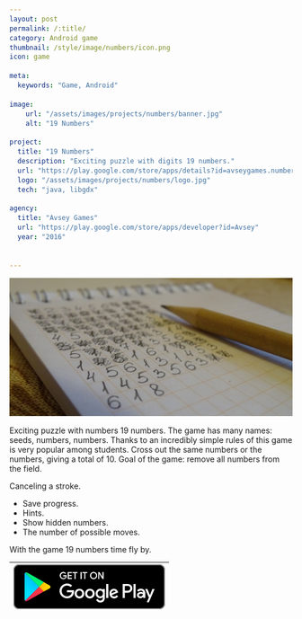 ```yaml
---
layout: post
permalink: /:title/
category: Android game
thumbnail: /style/image/numbers/icon.png
icon: game

meta:
  keywords: "Game, Android"
  
image:
    url: "/assets/images/projects/numbers/banner.jpg"
    alt: "19 Numbers"

project:
  title: "19 Numbers"
  description: "Exciting puzzle with digits 19 numbers."
  url: "https://play.google.com/store/apps/details?id=avseygames.numbers.android"
  logo: "/assets/images/projects/numbers/logo.jpg"
  tech: "java, libgdx"

agency:
  title: "Avsey Games"
  url: "https://play.google.com/store/apps/developer?id=Avsey"
  year: "2016"


---
```

![](/style/image/numbers/banner.jpg)

Exciting puzzle with numbers 19 numbers. The game has many names: seeds, numbers, numbers. Thanks to an incredibly simple rules of this game is very popular among students. Cross out the same numbers or the numbers, giving a total of 10. Goal of the game: remove all numbers from the field.

Canceling a stroke.
* Save progress. 
* Hints.
* Show hidden numbers.
* The number of possible moves.

With the game 19 numbers time fly by.

|[<img src="/style/image/GooglePlay-Button.svg">](https://play.google.com/store/apps/details?id=avseygames.numbers.android)|
| :----:|
